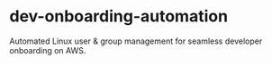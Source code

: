 # dev-onboarding-automation
Automated Linux user &amp; group management for seamless developer onboarding on AWS.

